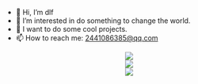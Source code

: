 - 👋 Hi, I’m dlf
- 👀 I’m interested in do something to change the world.
- 👻 I want to do some cool projects.
- 📫 How to reach me: 2441086385@qq.com

<div align="center"> <img src="https://github-readme-stats.vercel.app/api?username=dlfld&count_private=true&show_icons=true" /> </div>

<div align="center"> <img src="https://github-readme-stats.vercel.app/api/top-langs/?username=dlfld&hide_title=true&hide_border=true&layout=compact&langs_count=6&text_color=000&icon_color=fff&bg_color=0,52fa5a,4dfcff,c64dff&theme=graywhite" /> </div>


<!-- 贪吃蛇代码贡献图 -->
<div align="center"><img src="https://cdn.jsdelivr.net/gh/sun0225SUN/sun0225SUN/contribution-snake/github-contribution-grid-snake.svg" /></div>
